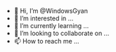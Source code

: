 - 👋 Hi, I’m @WindowsGyan
- 👀 I’m interested in ...
- 🌱 I’m currently learning ...
- 💞️ I’m looking to collaborate on ...
- 📫 How to reach me ...

<!---
WindowsGyan/WindowsGyan is a ✨ special ✨ repository because its `README.md` (this file) appears on your GitHub profile.
You can click the Preview link to take a look at your changes.
--->
